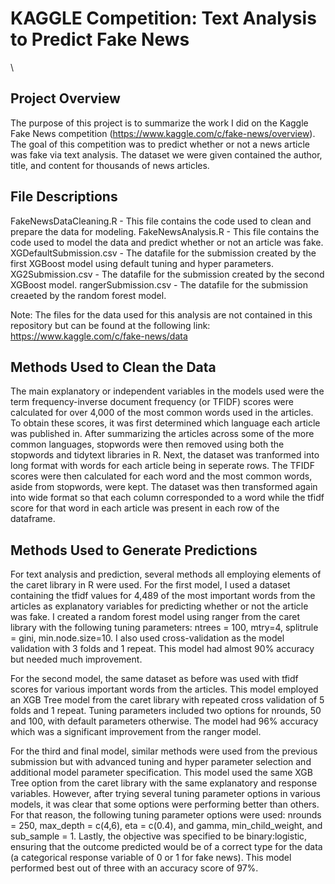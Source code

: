 # KAGGLE Competition: Text Analysis to Predict Fake News
\
## Project Overview
The purpose of this project is to summarize the work I did on the Kaggle Fake News competition (https://www.kaggle.com/c/fake-news/overview). The goal of this competition was to predict whether or not a news article was fake via text analysis. The dataset we were given contained the author, title, and content for thousands of news articles.

## File Descriptions
FakeNewsDataCleaning.R - This file contains the code used to clean and prepare the data for modeling.
FakeNewsAnalysis.R - This file contains the code used to model the data and predict whether or not an article was fake.
XGDefaultSubmission.csv - The datafile for the submission created by the first XGBoost model using default tuning and hyper parameters.
XG2Submission.csv - The datafile for the submission created by the second XGBoost model.
rangerSubmission.csv - The datafile for the submission creaeted by the random forest model.

Note: The files for the data used for this analysis are not contained in this repository but can be found at the following link: https://www.kaggle.com/c/fake-news/data

## Methods Used to Clean the Data
The main explanatory or independent variables in the models used were the term frequency-inverse document frequency (or TFIDF) scores were calculated for over 4,000 of the most common words used in the articles. To obtain these scores, it was first determined which language each article was published in. After summarizing the articles across some of the more common languages, stopwords were then removed using both the stopwords and tidytext libraries in R. Next, the dataset was tranformed into long format with words for each article being in seperate rows. The TFIDF scores were then calculated for each word and the most common words, aside from stopwords, were kept. The dataset was then transformed again into wide format so that each column corresponded to a word while the tfidf score for that word in each article was present in each row of the dataframe.

## Methods Used to Generate Predictions
For text analysis and prediction, several methods all employing elements of the caret library in R were used. For the first model, I used a dataset containing the tfidf values for 4,489 of the most important words from the articles as explanatory variables for predicting whether or not the article was fake. I created a random forest model using ranger from the caret library with the following tuning parameters: ntrees = 100, mtry=4, splitrule = gini, min.node.size=10. I also used cross-validation as the model validation with 3 folds and 1 repeat. This model had almost 90% accuracy but needed much improvement.

For the second model, the same dataset as before was used with tfidf scores for various important words from the articles. This model employed an XGB Tree model from the caret library with repeated cross validation of 5 folds and 1 repeat. Tuning parameters included two options for nrounds, 50 and 100, with default parameters otherwise. The model had 96% accuracy which was a significant improvement from the ranger model.

For the third and final model, similar methods were used from the previous submission but with advanced tuning and hyper parameter selection and additional model parameter specification. This model used the same XGB Tree option from the caret library with the same explanatory and response variables. However, after trying several tuning parameter options in various models, it was clear that some options were performing better than others. For that reason, the following tuning parameter options were used: nrounds = 250, max_depth = c(4,6), eta = c(0.4), and gamma, min_child_weight, and sub_sample = 1. Lastly, the objective was specified to be binary:logistic, ensuring that the outcome predicted would be of a correct type for the data (a categorical response variable of 0 or 1 for fake news). This model performed best out of three with an accuracy score of 97%.
